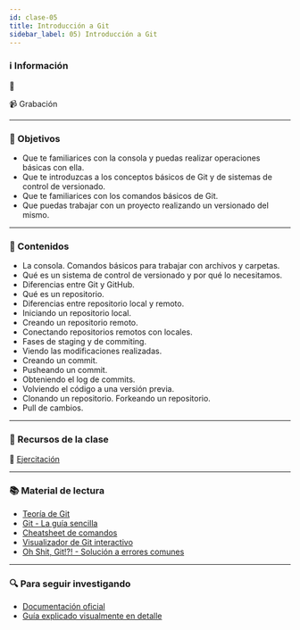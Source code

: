 ```yaml
---
id: clase-05
title: Introducción a Git
sidebar_label: 05) Introducción a Git
---
```


### ℹ️ Información

📆

📹 Grabación

---

### 🏁 Objetivos

- Que te familiarices con la consola y puedas realizar operaciones básicas con ella.
- Que te introduzcas a los conceptos básicos de Git y de sistemas de control de versionado.
- Que te familiarices con los comandos básicos de Git.
- Que puedas trabajar con un proyecto realizando un versionado del mismo.

---

### 📝 Contenidos

- La consola. Comandos básicos para trabajar con archivos y carpetas.
- Qué es un sistema de control de versionado y por qué lo necesitamos.
- Diferencias entre Git y GitHub.
- Qué es un repositorio.
- Diferencias entre repositorio local y remoto.
- Iniciando un repositorio local.
- Creando un repositorio remoto.
- Conectando repositorios remotos con locales.
- Fases de staging y de commiting.
- Viendo las modificaciones realizadas.
- Creando un commit.
- Pusheando un commit.
- Obteniendo el log de commits.
- Volviendo el código a una versión previa.
- Clonando un repositorio. Forkeando un repositorio.
- Pull de cambios.

---

### 🚀 Recursos de la clase

💪 [Ejercitación](https://github.com/Ada-IT/ejercicios-frontend/blob/master/modulo-1/ejercicios/03-introduccion-a-git.md)

---

### 📚 Material de lectura

- [Teoría de Git](https://frontend.adaitw.org/docs/git-unix/git)
- [Git - La guía sencilla](https://rogerdudler.github.io/git-guide/index.es.html)
- [Cheatsheet de comandos](https://github.github.com/training-kit/downloads/es_ES/github-git-cheat-sheet/)
- [Visualizador de Git interactivo](http://git-school.github.io/visualizing-git/)
- [Oh Shit, Git!?! - Solución a errores comunes](https://ohshitgit.com/es)

---

### 🔍 Para seguir investigando

- [Documentación oficial](https://git-scm.com/book/es/v2)
- [Guía explicado visualmente en detalle](https://marklodato.github.io/visual-git-guide/index-en.html)
